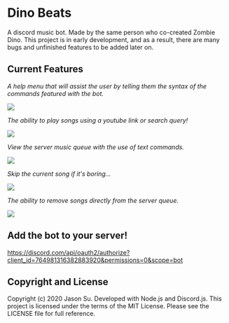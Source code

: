 # Dino Beats
A discord music bot. Made by the same person who co-created Zombie Dino. This project is in early development, and as a result, there are many bugs and unfinished features to be added later on. 

## Current Features
*A help menu that will assist the user by telling them the syntax of the commands featured with the bot.*

![](https://i.imgur.com/U7lm3T2.png)

*The ability to play songs using a youtube link or search query!*

![](https://i.imgur.com/6CoJZIn.png)

*View the server music queue with the use of text commands.*

![](https://i.imgur.com/94nsjHJ.png)

*Skip the current song if it's boring...*

![](https://i.imgur.com/Nb2N9ZL.png)

*The ability to remove songs directly from the server queue.*

![](https://i.imgur.com/oe19On8.png)

## Add the bot to your server!
https://discord.com/api/oauth2/authorize?client_id=764981316382883920&permissions=0&scope=bot
## Copyright and License
Copyright (c) 2020 Jason Su. Developed with Node.js and Discord.js. This project is licensed under the terms of the MIT License. Please see the LICENSE file for full reference.
